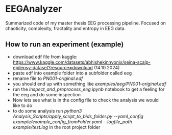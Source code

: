 # EEGAnalyzer
Summarized code of my master thesis EEG processing pipeline. Focused on chaoticity, complexity, fractality and entropy in EEG data.


## How to run an experiment (example)
- download edf file from kaggle: https://www.kaggle.com/datasets/abhishekinnvonix/seina-scalp-epilepsy-dataset?resource=download (14.10.2024)
- paste edf into example folder into a subfolder called eeg
- rename file to *PN001-original.edf*
- you should end up with something like *examples/eeg/PN001-original.edf*
- run the *Inspect_and_preprocess_eeg.ipynb* notebook to get a feeling for the eeg and do some inspection
- Now lets see what is in the config file to check the analysis we would like to do
- to do some analysis run *python3 Analysis_Scripts/apply_script_to_bids_folder.py --yaml_config example/example_config_fromFolder.yaml --logfile_path example/test.log* in the root project folder
